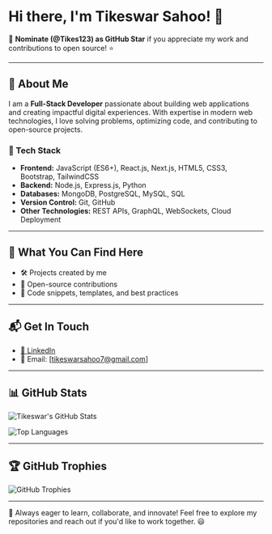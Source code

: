 # Hi there, I'm Tikeswar Sahoo! 👋

📢 **Nominate (@Tikes123) as GitHub Star** if you appreciate my work and contributions to open source! ⭐

---

## 🚀 About Me

I am a **Full-Stack Developer** passionate about building web applications and creating impactful digital experiences. With expertise in modern web technologies, I love solving problems, optimizing code, and contributing to open-source projects.

### 🔧 Tech Stack
- **Frontend:** JavaScript (ES6+), React.js, Next.js, HTML5, CSS3, Bootstrap, TailwindCSS
- **Backend:** Node.js, Express.js, Python
- **Databases:** MongoDB, PostgreSQL, MySQL, SQL
- **Version Control:** Git, GitHub
- **Other Technologies:** REST APIs, GraphQL, WebSockets, Cloud Deployment

---

## 📌 What You Can Find Here
- 🛠️ Projects created by me
- 🎯 Open-source contributions
- 📜 Code snippets, templates, and best practices

---

## 📬 Get In Touch
- [💼 LinkedIn](https://www.linkedin.com/in/tikeswarsahoo/)
- 📧 Email: [tikeswarsahoo7@gmail.com]

---

## 📊 GitHub Stats
![Tikeswar's GitHub Stats](https://github-readme-stats.vercel.app/api?username=tikes123&show_icons=true&theme=radical)

![Top Languages](https://github-readme-stats.vercel.app/api/top-langs/?username=tikes123&layout=compact&theme=radical)

---

## 🏆 GitHub Trophies
![GitHub Trophies](https://github-profile-trophy.vercel.app/?username=tikes123&theme=radical)

---

🚀 Always eager to learn, collaborate, and innovate! Feel free to explore my repositories and reach out if you'd like to work together. 😃
